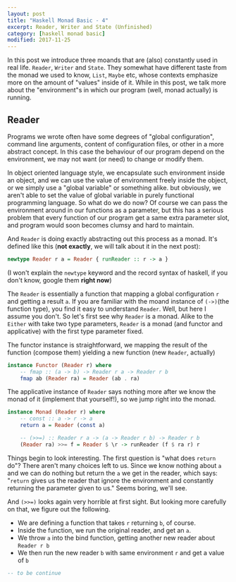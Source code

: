 ```yaml
---
layout: post
title: "Haskell Monad Basic - 4"
excerpt: Reader, Writer and State (Unfinished)
category: [haskell monad basic]
modified: 2017-11-25
---
```


In this post we introduce three moands that are (also) constantly used in real life. `Reader`, `Writer` and `State`. They somewhat have different taste from the monad we used to know, `List`, `Maybe` etc, whose contexts emphasize more on the amount of "values" inside of it. While in this post, we talk more about the "environment"s in which our program (well, monad actually) is running.

## Reader

Programs we wrote often have some degrees of "global configuration", command line arguments, content of configuration files, or other in a more abstract concept. In this case the behaviour of our program depend on the environment, we may not want (or need) to change or modify them.

In object oriented language style, we encapsulate such environment inside an object, and we can use the value of environment freely inside the object, or we simply use a "global variable" or something alike. but obviously, we aren't able to set the value of global variable in purely functional programming language. So what do we do now? Of course we can pass the environment around in our functions as a parameter, but this has a serious problem that every function of our program get a same extra parameter slot, and program would soon becomes clumsy and hard to maintain.

And `Reader` is doing exactly abstracting out this process as a monad. It's defined like this (**not exactly**, we will talk about it in the next post):

``` haskell
newtype Reader r a = Reader { runReader :: r -> a }
```
(I won't explain the `newtype` keyword and the record syntax of haskell, if you don't know, google them **right now**)

The `Reader` is essentially a function that mapping a global configuration `r` and getting a result `a`. If you are familiar with the moand instance of `(->)`(the function type), you find it easy to understand `Reader`. Well, but here I assume you don't. So let's first see why `Reader` is a monad. Alike to the `Either` with take two type parameters, `Reader` is a monad (and functor and applicative) with the first type parameter fixed.

The functor instance is straightforward, we mapping the result of the function (compose them) yielding a new function (new `Reader`, actually)

``` haskell
instance Functor (Reader r) where
    -- fmap :: (a -> b) -> Reader r a -> Reader r b
    fmap ab (Reader ra) = Reader (ab . ra)
```

The applicative instance of `Reader` says nothing more after we know the monad of it (implement that yourself!), so we jump right into the monad.

``` haskell
instance Monad (Reader r) where
    -- const :: a -> r -> a
    return a = Reader (const a)

    -- (>>=) :: Reader r a -> (a -> Reader r b) -> Reader r b
    (Reader ra) >>= f = Reader $ \r -> runReader (f $ ra r) r
```

Things begin to look interesting. The first question is "what does `return` do"? There aren't many choices left to us. Since we know nothing about `a` and we can do nothing but return the `a` we get in the reader, which says: "`return` gives us the reader that ignore the environment and constantly returning the parameter given to us." Seems boring, we'll see.

And `(>>=)` looks again very horrible at first sight. But looking more carefully on that, we figure out the following.

- We are defining a function that takes `r` returning `b`, of course.
- Inside the function, we run the original reader, and get an `a`.
- We throw `a` into the bind function, getting another new reader about `Reader r b`
- We then run the new reader `b` with same environment `r` and get a value of `b`

``` haskell
-- to be continue
```